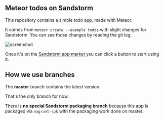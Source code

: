 ## Meteor todos on Sandstorm

This repository contains a simple todo app, made with Meteor.

It comes from `meteor create --example todos` with slight changes for
Sandstorm. You can see those changes by reading the git log.

![screenshot](https://raw.github.com/paulproteus/meteor-todos-sandstorm/master/app-graphics/screenshot1.png)

Once it's on the [Sandstorm app market](https://apps.sandstorm.io) you
can click a button to start using it.

## How we use branches

The **master** branch contains the latest version.

That's the only branch for now.

There is **no special Sandstorm packaging branch** because this app is
packaged via `vagrant-spk` with the packaging work done on master.